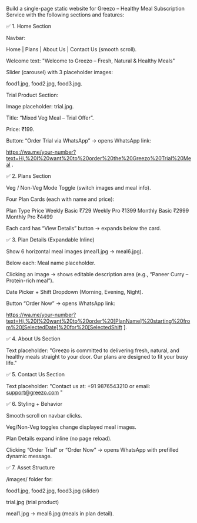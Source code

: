 Build a single-page static website for Greezo – Healthy Meal Subscription Service with the following sections and features:

✅ 1. Home Section

Navbar:

Home | Plans | About Us | Contact Us (smooth scroll).

Welcome text:
"Welcome to Greezo – Fresh, Natural & Healthy Meals"

Slider (carousel) with 3 placeholder images:

food1.jpg, food2.jpg, food3.jpg.

Trial Product Section:

Image placeholder: trial.jpg.

Title: “Mixed Veg Meal – Trial Offer”.

Price: ₹199.

Button: “Order Trial via WhatsApp” → opens WhatsApp link:

https://wa.me/your-number?text=Hi,%20I%20want%20to%20order%20the%20Greezo%20Trial%20Meal
.

✅ 2. Plans Section

Veg / Non-Veg Mode Toggle (switch images and meal info).

Four Plan Cards (each with name and price):

Plan Type	Price
Weekly Basic	₹729
Weekly Pro	₹1399
Monthly Basic	₹2999
Monthly Pro	₹4499

Each card has “View Details” button → expands below the card.

✅ 3. Plan Details (Expandable Inline)

Show 6 horizontal meal images (meal1.jpg → meal6.jpg).

Below each: Meal name placeholder.

Clicking an image → shows editable description area (e.g., “Paneer Curry – Protein-rich meal”).

Date Picker + Shift Dropdown (Morning, Evening, Night).

Button “Order Now” → opens WhatsApp link:

https://wa.me/your-number?text=Hi,%20I%20want%20to%20order%20[PlanName]%20starting%20from%20[SelectedDate]%20for%20[SelectedShift
].

✅ 4. About Us Section

Text placeholder:
"Greezo is committed to delivering fresh, natural, and healthy meals straight to your door. Our plans are designed to fit your busy life."

✅ 5. Contact Us Section

Text placeholder:
"Contact us at: +91 9876543210 or email: support@greezo.com
"

✅ 6. Styling + Behavior

Smooth scroll on navbar clicks.

Veg/Non-Veg toggles change displayed meal images.

Plan Details expand inline (no page reload).

Clicking “Order Trial” or “Order Now” → opens WhatsApp with prefilled dynamic message.

✅ 7. Asset Structure

/images/ folder for:

food1.jpg, food2.jpg, food3.jpg (slider)

trial.jpg (trial product)

meal1.jpg → meal6.jpg (meals in plan detail).